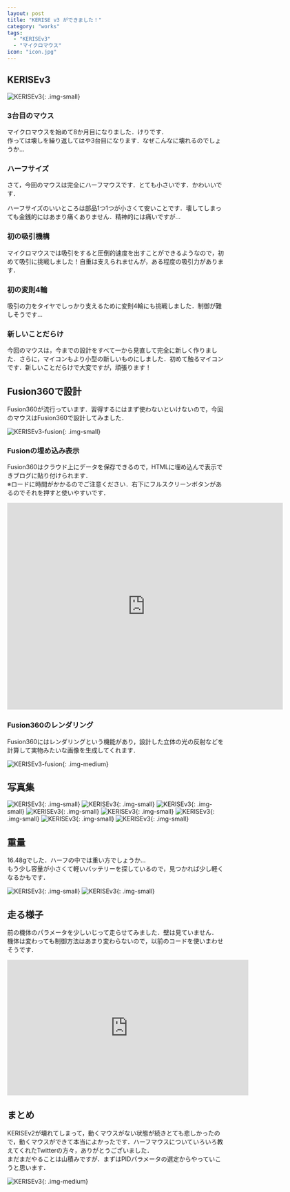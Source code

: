 ```yaml
---
layout: post
title: "KERISE v3 ができました！"
category: "works"
tags:
  - "KERISEv3"
  - "マイクロマウス"
icon: "icon.jpg"
---
```


## KERISEv3

![KERISEv3](kerisev3-front-side.jpg){: .img-small}

### 3台目のマウス

マイクロマウスを始めて8か月目になりました．けりです．  
作っては壊しを繰り返してはや3台目になります．なぜこんなに壊れるのでしょうか...

### ハーフサイズ

さて，今回のマウスは完全にハーフマウスです．とても小さいです．かわいいです．

ハーフサイズのいいところは部品1つ1つが小さくて安いことです．壊してしまっても金銭的にはあまり痛くありません．精神的には痛いですが...

### 初の吸引機構

マイクロマウスでは吸引をすると圧倒的速度を出すことができるようなので，初めて吸引に挑戦しました！自重は支えられませんが，ある程度の吸引力があります．

### 初の変則4輪

吸引の力をタイヤでしっかり支えるために変則4輪にも挑戦しました．制御が難しそうです...

### 新しいことだらけ

今回のマウスは，今までの設計をすべて一から見直して完全に新しく作りました．さらに，マイコンもより小型の新しいものにしました．初めて触るマイコンです．新しいことだらけで大変ですが，頑張ります！

## Fusion360で設計

Fusion360が流行っています．習得するにはまず使わないといけないので，今回のマウスはFusion360で設計してみました．

![KERISEv3-fusion](kerisev3-fusion.png){: .img-small}

### Fusionの埋め込み表示

Fusion360はクラウド上にデータを保存できるので，HTMLに埋め込んで表示できブログに貼り付けられます．  
※ロードに時間がかかるのでご注意ください．右下にフルスクリーンボタンがあるのでそれを押すと使いやすいです．

<div class="fusion">
<iframe src="https://myhub.autodesk360.com/ue2805ff3/shares/public/SH7f1edQT22b515c761e3ce317261c9e9ee5?mode=embed" width="640" height="480" allowfullscreen="true" webkitallowfullscreen="true" mozallowfullscreen="true"  frameborder="0"></iframe>
</div>


### Fusion360のレンダリング

Fusion360にはレンダリングという機能があり，設計した立体の光の反射などを計算して実物みたいな画像を生成してくれます．

![KERISEv3-fusion](kerisev3-rendering.png){: .img-medium}

## 写真集

![KERISEv3](kerisev3-front-side.jpg){: .img-small}
![KERISEv3](kerisev3-no-battery.jpg){: .img-small}
![KERISEv3](kerisev3-front.jpg){: .img-small}
![KERISEv3](kerisev3-back.jpg){: .img-small}
![KERISEv3](kerisev3-up.jpg){: .img-small}
![KERISEv3](kerisev3-left.jpg){: .img-small}
![KERISEv3](kerisev3-right.jpg){: .img-small}
![KERISEv3](kerisev3-coin.jpg){: .img-small}

## 重量

16.48gでした．ハーフの中では重い方でしょうか...  
もう少し容量が小さくて軽いバッテリーを探しているので，見つかれば少し軽くなるかもです．

![KERISEv3](kerisev3-weight.jpg){: .img-small}
![KERISEv3](battery.jpg){: .img-small}

## 走る様子

前の機体のパラメータを少しいじって走らせてみました．壁は見ていません．  
機体は変わっても制御方法はあまり変わらないので，以前のコードを使いまわせそうです．

<div class="video">
<iframe width="560" height="315" src="https://www.youtube.com/embed/p1KPrC8PSVU" frameborder="0" allowfullscreen></iframe>
</div>

## まとめ

KERISEv2が壊れてしまって，動くマウスがない状態が続きとても悲しかったので，動くマウスができて本当によかったです．ハーフマウスについていろいろ教えてくれたTwitterの方々，ありがとうございました．  
まだまだやることは山積みですが．まずはPIDパラメータの選定からやっていこうと思います．

![KERISEv3](kerisev3-hand.jpg){: .img-medium}
